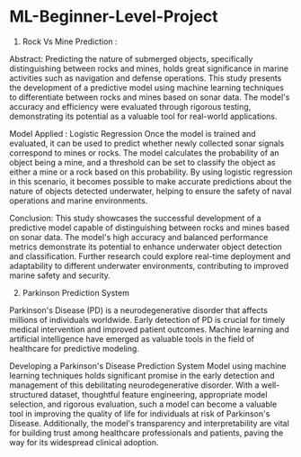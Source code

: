 # ML-Beginner-Level-Project

1) Rock Vs Mine Prediction :

Abstract:
Predicting the nature of submerged objects, specifically distinguishing between rocks and mines, holds great significance in marine activities such as navigation and defense operations. This study presents the development of a predictive model using machine learning techniques to differentiate between rocks and mines based on sonar data. The model's accuracy and efficiency were evaluated through rigorous testing, demonstrating its potential as a valuable tool for real-world applications.

Model Applied : Logistic Regression
Once the model is trained and evaluated, it can be used to predict whether newly collected sonar signals correspond to mines or rocks. The model calculates the probability of an object being a mine, and a threshold can be set to classify the object as either a mine or a rock based on this probability. By using logistic regression in this scenario, it becomes possible to make accurate predictions about the nature of objects detected underwater, helping to ensure the safety of naval operations and marine environments.

Conclusion:
This study showcases the successful development of a predictive model capable of distinguishing between rocks and mines based on sonar data. The model's high accuracy and balanced performance metrics demonstrate its potential to enhance underwater object detection and classification. Further research could explore real-time deployment and adaptability to different underwater environments, contributing to improved marine safety and security.

2) Parkinson Prediction System

Parkinson's Disease (PD) is a neurodegenerative disorder that affects millions of individuals worldwide. Early detection of PD is crucial for timely medical intervention and improved patient outcomes. Machine learning and artificial intelligence have emerged as valuable tools in the field of healthcare for predictive modeling. 

Developing a Parkinson's Disease Prediction System Model using machine learning techniques holds significant promise in the early detection and management of this debilitating neurodegenerative disorder. With a well-structured dataset, thoughtful feature engineering, appropriate model selection, and rigorous evaluation, such a model can become a valuable tool in improving the quality of life for individuals at risk of Parkinson's Disease. Additionally, the model's transparency and interpretability are vital for building trust among healthcare professionals and patients, paving the way for its widespread clinical adoption.
